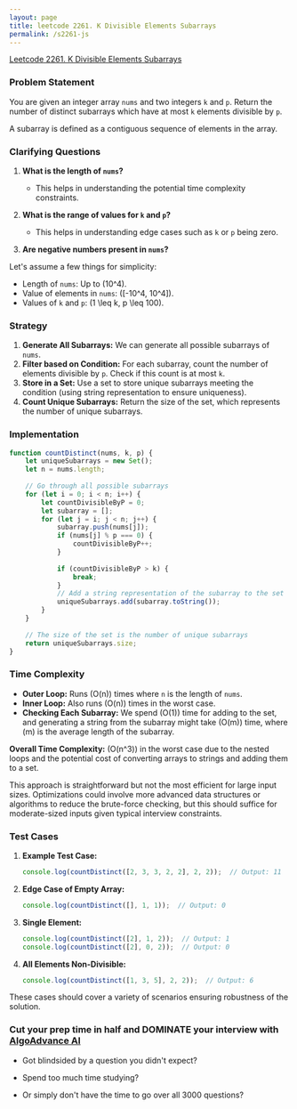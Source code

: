 ```yaml
---
layout: page
title: leetcode 2261. K Divisible Elements Subarrays
permalink: /s2261-js
---
```

[Leetcode 2261. K Divisible Elements Subarrays](https://algoadvance.github.io/algoadvance/l2261)
### Problem Statement

You are given an integer array `nums` and two integers `k` and `p`. Return the number of distinct subarrays which have at most `k` elements divisible by `p`.

A subarray is defined as a contiguous sequence of elements in the array.

### Clarifying Questions

1. **What is the length of `nums`?**
   - This helps in understanding the potential time complexity constraints.
   
2. **What is the range of values for `k` and `p`?**
   - This helps in understanding edge cases such as `k` or `p` being zero.

3. **Are negative numbers present in `nums`?**

Let's assume a few things for simplicity:
- Length of `nums`: Up to \(10^4\).
- Value of elements in `nums`: \([-10^4, 10^4]\).
- Values of `k` and `p`: \(1 \leq k, p \leq 100\).

### Strategy

1. **Generate All Subarrays:** We can generate all possible subarrays of `nums`.
2. **Filter based on Condition:** For each subarray, count the number of elements divisible by `p`. Check if this count is at most `k`.
3. **Store in a Set:** Use a set to store unique subarrays meeting the condition (using string representation to ensure uniqueness).
4. **Count Unique Subarrays:** Return the size of the set, which represents the number of unique subarrays.

### Implementation

```javascript
function countDistinct(nums, k, p) {
    let uniqueSubarrays = new Set();
    let n = nums.length;
  
    // Go through all possible subarrays
    for (let i = 0; i < n; i++) {
        let countDivisibleByP = 0;
        let subarray = [];
        for (let j = i; j < n; j++) {
            subarray.push(nums[j]);
            if (nums[j] % p === 0) {
                countDivisibleByP++;
            }
    
            if (countDivisibleByP > k) {
                break;
            }
            // Add a string representation of the subarray to the set
            uniqueSubarrays.add(subarray.toString());
        }
    }
      
    // The size of the set is the number of unique subarrays
    return uniqueSubarrays.size;
}
```

### Time Complexity

- **Outer Loop:** Runs \(O(n)\) times where `n` is the length of `nums`.
- **Inner Loop:** Also runs \(O(n)\) times in the worst case.
- **Checking Each Subarray:** We spend \(O(1)\) time for adding to the set, and generating a string from the subarray might take \(O(m)\) time, where \(m\) is the average length of the subarray.

**Overall Time Complexity:** \(O(n^3)\) in the worst case due to the nested loops and the potential cost of converting arrays to strings and adding them to a set.

This approach is straightforward but not the most efficient for large input sizes. Optimizations could involve more advanced data structures or algorithms to reduce the brute-force checking, but this should suffice for moderate-sized inputs given typical interview constraints.

### Test Cases

1. **Example Test Case:**

    ```javascript
    console.log(countDistinct([2, 3, 3, 2, 2], 2, 2));  // Output: 11
    ```

2. **Edge Case of Empty Array:**

    ```javascript
    console.log(countDistinct([], 1, 1));  // Output: 0
    ```

3. **Single Element:**

    ```javascript
    console.log(countDistinct([2], 1, 2));  // Output: 1
    console.log(countDistinct([2], 0, 2));  // Output: 0
    ```

4. **All Elements Non-Divisible:**

    ```javascript
    console.log(countDistinct([1, 3, 5], 2, 2));  // Output: 6
    ```

These cases should cover a variety of scenarios ensuring robustness of the solution.


### Cut your prep time in half and DOMINATE your interview with [AlgoAdvance AI](https://algoAdvance.com)

- Got blindsided by a question you didn't expect?

- Spend too much time studying?

- Or simply don't have the time to go over all 3000 questions?

